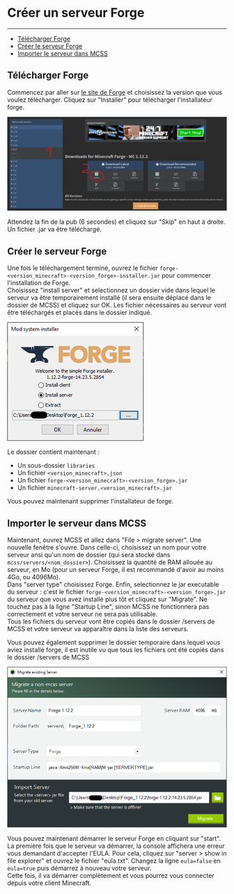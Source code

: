 # Créer un serveur Forge

---

*   [Télécharger Forge](#download-forge)
*   [Créer le serveur Forge](#create-forge-server)
*   [Importer le serveur dans MCSS](#migrate-server)

<a name="download-forge"></a>
## Télécharger Forge

Commencez par aller sur [le site de Forge](https://files.minecraftforge.net) et choisissez la version que vous voulez télécharger. Cliquez sur "Installer" pour télécharger l'installateur forge.

![Le site de forge](assets/screenshots/download_forge.png)

Attendez la fin de la pub (6 secondes) et cliquez sur "Skip" en haut à droite. Un fichier .jar va être téléchargé.

<a name="create-forge-server"></a>
## Créer le serveur Forge

Une fois le téléchargement terminé, ouvrez le fichier `forge-<version_minecraft>-<version_forge>-installer.jar` pour commencer l'installation de Forge.<br>
Choisissez "install server" et selectionnez un dossier vide dans lequel le serveur va être temporairement installé (il sera ensuite déplacé dans le dossier de MCSS) et cliquez sur OK. Les fichier nécessaires au serveur vont être téléchargés et placés dans le dossier indiqué.

![L'installateur Forge](assets/screenshots/install_forge.png)

Le dossier contient maintenant : 
*   Un sous-dossier `libraries`
*   Un fichier `<version_minecraft>.json`
*   Un fichier `forge-<version_minecraft>-<version_forge>.jar`
*   Un fichier `minecraft-server.<version_minecraft>.jar`

Vous pouvez maintenant supprimer l'installateur de forge.

<a name="migrate-server"></a>
## Importer le serveur dans MCSS

Maintenant, ouvrez MCSS et allez dans "File > migrate server". Une nouvelle fenêtre s'ouvre. Dans celle-ci, choisissez un nom pour votre serveur ansi qu'un nom de dossier (qui sera stocké dans `mcss/servers/<nom_dossier>`). Choisissez la quantité de RAM allouée au serveur, en Mo (pour un serveur Forge, il est recommandé d'avoir au moins 4Go, ou 4096Mo). <br>
Dans "server type" choisissez Forge. Enfin, selectionnez le jar executable du serveur : c'est le fichier `forge-<version_minecraft>-<version_forge>.jar` du serveur que vous avez installé plus tôt et cliquez sur "Migrate". Ne touchez pas à la ligne "Startup Line", sinon MCSS ne fonctionnera pas correctement et votre serveur ne sera pas utilisable.<br>
Tous les fichiers du serveur vont être copiés dans le dossier /servers de MCSS et votre serveur va apparaître dans la liste des serveurs. <br>

Vous pouvez également supprimer le dossier temporaire dans lequel vous aviez installé forge, il est inutile vu que tous les fichiers ont été copiés dans le dossier /servers de MCSS

![La fenêtre de migration de serveur](assets/screenshots/migrate_forge.png)

Vous pouvez maintenant démarrer le serveur Forge en cliquant sur "start". <br>
La première fois que le serveur va démarrer, la console affichera une erreur vous demandant d'accepter l'EULA. Pour cela, cliquez sur "server > show in file explorer" et ouvrez le fichier "eula.txt". Changez la ligne `eula=false` en `eula=true` puis démarrez à nouveau votre serveur. <br>
Cette fois, il va démarrer complètement et vous pourrez vous connecter depuis votre client Minecraft.


